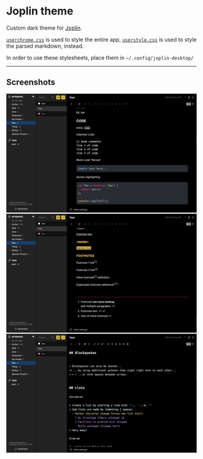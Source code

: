 # Joplin theme

Custom dark theme for [Joplin](https://joplinapp.org).

[`userchrome.css`](/userchrome.css) is used to style the entire app, [`userstyle.css`](/userstyle.css) is used to style the parsed markdown, instead.

In order to use these stylesheets, place them in `~/.config/joplin-desktop/`

---

## Screenshots

![Screenshot 1](./images/screenshot-1.jpg)
![Screenshot 2](./images/screenshot-2.jpg)
![Screenshot 3](./images/screenshot-3.jpg)
